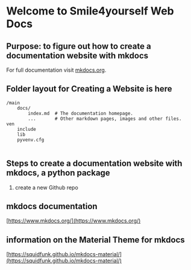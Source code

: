 # Welcome to Smile4yourself Web Docs

## Purpose: to figure out how to create a documentation website with mkdocs

For full documentation visit [mkdocs.org](https://www.mkdocs.org).


## Folder layout for Creating a Website is here
```
/main
    docs/
        index.md  # The documentation homepage.
        ...       # Other markdown pages, images and other files.
ven
    include
    lib
    pyvenv.cfg
    
```

## Steps to create a documentation website with mkdocs, a python package
1. create a new Github repo



## mkdocs documentation

[https://www.mkdocs.org/](https://www.mkdocs.org/)

## information on the Material Theme for mkdocs

[https://squidfunk.github.io/mkdocs-material/](https://squidfunk.github.io/mkdocs-material/)


